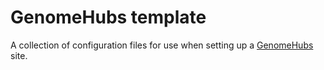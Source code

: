 # GenomeHubs template

A collection of configuration files for use when setting up a <a href="genomehubs.org">GenomeHubs</a> site.
